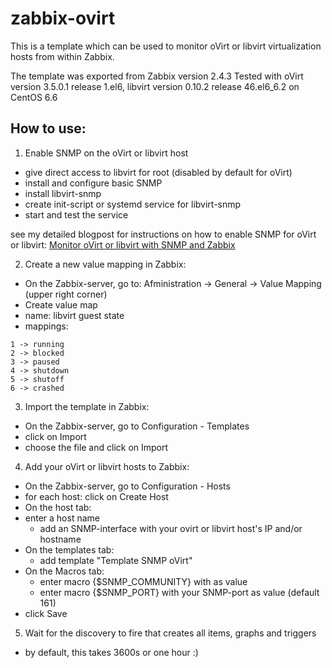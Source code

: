 # zabbix-ovirt
This is a template which can be used to monitor oVirt or libvirt virtualization hosts from within Zabbix.

The template was exported from Zabbix version 2.4.3
Tested with oVirt version 3.5.0.1 release 1.el6, libvirt version 0.10.2 release 46.el6_6.2 on CentOS 6.6

## How to use:
1. Enable SNMP on the oVirt or libvirt host
  - give direct access to libvirt for root (disabled by default for oVirt)
  - install and configure basic SNMP
  - install libvirt-snmp
  - create init-script or systemd service for libvirt-snmp
  - start and test the service

see my detailed blogpost for instructions on how to enable SNMP for oVirt or libvirt:
[Monitor oVirt or libvirt with SNMP and Zabbix](http://jensd.be/?p=494)

2. Create a new value mapping in Zabbix:
  - On the Zabbix-server, go to: Afministration -> General -> Value Mapping (upper right corner)
  - Create value map
  - name: libvirt guest state
  - mappings: 
````
1 -> running
2 -> blocked
3 -> paused
4 -> shutdown
5 -> shutoff
6 -> crashed
````
	
3. Import the template in Zabbix:
  - On the Zabbix-server, go to Configuration - Templates
  - click on Import
  - choose the file and click on Import
	
4. Add your oVirt or libvirt hosts to Zabbix:
  - On the Zabbix-server, go to Configuration - Hosts
  - for each host: click on Create Host
  - On the host tab:
  - enter a host name 
    - add an SNMP-interface with your ovirt or libvirt host's IP and/or hostname
  - On the templates tab:
    - add template "Template SNMP oVirt"
  - On the Macros tab:
    - enter macro {$SNMP_COMMUNITY} with <community> as value
    - enter macro {$SNMP_PORT} with your SNMP-port as value (default 161)
  - click Save

5. Wait for the discovery to fire that creates all items, graphs and triggers
  - by default, this takes 3600s or one hour :)
